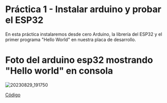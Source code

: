 # Práctica 1 - Instalar arduino y probar el ESP32

En esta práctica instalaremos desde cero Arduino, la librería del ESP32 y el primer programa "Hello World" en nuestra placa de desarrollo.

# Foto del arduino esp32 mostrando "Hello world" en consola

![20230829_191750](https://github.com/FAOG99/pr-cticas-IoT-O2023/assets/92898049/eef22ed7-674b-4e9f-b0d0-0338fe092eb3)



[Código](practica1.ino)


